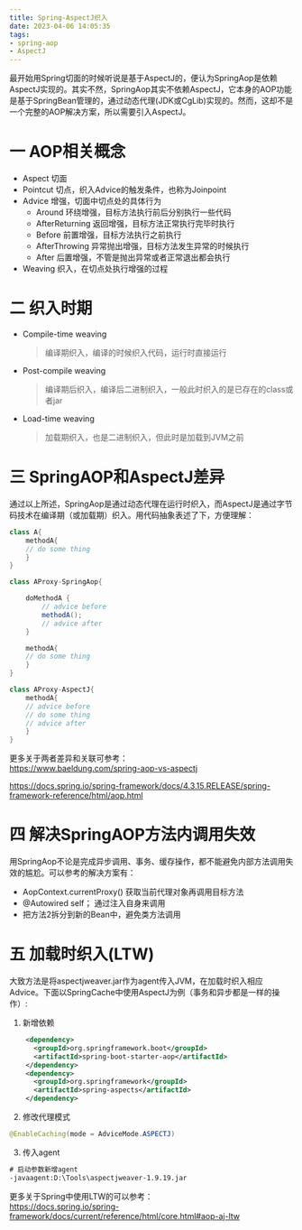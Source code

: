 ```yaml
---
title: Spring-AspectJ织入
date: 2023-04-06 14:05:35
tags:
- spring-aop
- AspectJ
---
```

最开始用Spring切面的时候听说是基于AspectJ的，便认为SpringAop是依赖AspectJ实现的。其实不然，SpringAop其实不依赖AspectJ，它本身的AOP功能是基于SpringBean管理的，通过动态代理(JDK或CgLib)实现的。然而，这却不是一个完整的AOP解决方案，所以需要引入AspectJ。
<!--more-->  
# 一 AOP相关概念  
- Aspect	切面
- Pointcut 切点，织入Advice的触发条件，也称为Joinpoint
- Advice 增强，切面中切点处的具体行为
    - Around	环绕增强，目标方法执行前后分别执行一些代码
    - AfterReturning	返回增强，目标方法正常执行完毕时执行
    - Before	前置增强，目标方法执行之前执行
    - AfterThrowing	异常抛出增强，目标方法发生异常的时候执行
    - After	后置增强，不管是抛出异常或者正常退出都会执行  
- Weaving 织入，在切点处执行增强的过程

# 二 织入时期  
- Compile-time weaving  
    > 编译期织入，编译的时候织入代码，运行时直接运行 
- Post-compile weaving
    > 编译期后织入，编译后二进制织入，一般此时织入的是已存在的class或者jar
- Load-time weaving
    > 加载期织入，也是二进制织入，但此时是加载到JVM之前  

# 三 SpringAOP和AspectJ差异
通过以上所述，SpringAop是通过动态代理在运行时织入，而AspectJ是通过字节码技术在编译期（或加载期）织入。用代码抽象表述了下，方便理解：  
``` java
class A{
	methodA{
	// do some thing
	}
}

class AProxy-SpringAop{

	doMethodA {
		// advice before
		methodA();
		// advice after
	}

	methodA{
	// do some thing
	}
}

class AProxy-AspectJ{
	methodA{
	// advice before
	// do some thing
	// advice after
	}
}
```
更多关于两者差异和关联可参考：  
https://www.baeldung.com/spring-aop-vs-aspectj  

https://docs.spring.io/spring-framework/docs/4.3.15.RELEASE/spring-framework-reference/html/aop.html  

# 四 解决SpringAOP方法内调用失效  
用SpringAop不论是完成异步调用、事务、缓存操作，都不能避免内部方法调用失效的尴尬。可以参考的解决方案有：  
- AopContext.currentProxy() 获取当前代理对象再调用目标方法  
- @Autowired self； 通过注入自身来调用  
- 把方法2拆分到新的Bean中，避免类方法调用  

# 五 加载时织入(LTW)  

大致方法是将aspectjweaver.jar作为agent传入JVM，在加载时织入相应Advice。下面以SpringCache中使用AspectJ为例（事务和异步都是一样的操作）:  
1. 新增依赖  
``` xml
    <dependency>
      <groupId>org.springframework.boot</groupId>
      <artifactId>spring-boot-starter-aop</artifactId>
    </dependency>
    <dependency>
      <groupId>org.springframework</groupId>
      <artifactId>spring-aspects</artifactId>
    </dependency>
``` 

2. 修改代理模式  
``` java
@EnableCaching(mode = AdviceMode.ASPECTJ)
``` 

3. 传入agent  
``` bat
# 启动参数新增agent
-javaagent:D:\Tools\aspectjweaver-1.9.19.jar
```

更多关于Spring中使用LTW的可以参考：  
https://docs.spring.io/spring-framework/docs/current/reference/html/core.html#aop-aj-ltw


 
